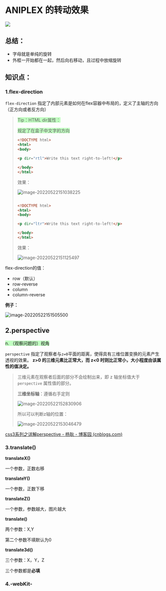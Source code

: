# ANIPLEX 的转动效果

![](https://picgo-use-images.oss-cn-shanghai.aliyuncs.com/images/20220522112641.png)

## 总结：
* 字母就是单纯的旋转
* 外框一开始都在一起，然后向右移动，且过程中放缩旋转

## 知识点：

### 1.flex-direction

`flex-direction` 指定了内部元素是如何在flex容器中布局的，定义了主轴的方向（正方向或者反方向）

> <span style="background-color:#C1FFC1">Tip：HTML dir属性：</span>
>
> <span style="background-color:#C1FFC1">规定了在盒子中文字的方向</span>
>
> ```html
> <!DOCTYPE html>
> <html>
> <body>
> 
> <p dir="rtl">Write this text right-to-left!</p>
> 
> </body>
> </html>
> ```
>
> 效果：
>
> ![image-20220522151038225](https://picgo-use-images.oss-cn-shanghai.aliyuncs.com/images/image-20220522151038225.png)
>
> ```
> 
> ```
>
> ```html
> <!DOCTYPE html>
> <html>
> <body>
> 
> <p dir="ltr">Write this text right-to-left!</p>
> 
> </body>
> </html>
> 
> ```
>
> 效果：
>
> ![image-20220522151125497](https://picgo-use-images.oss-cn-shanghai.aliyuncs.com/images/image-20220522151125497.png)

flex-direction的值：

* row（默认）
* row-reverse
* column
* column-reverse

**例子：**

![image-20220522151505500](https://picgo-use-images.oss-cn-shanghai.aliyuncs.com/images/image-20220522151505500.png)

## 2.perspective

<span style="background-color:#C1FFC1">n. （观察问题的）视角</span>

`perspective` 指定了观察者与`z=0`平面的距离，使得具有三维位置变换的元素产生透视的效果。 **z>0 的三维元素比正常大，而 z<0 时则比正常小，大小程度由该属性的值决定。**

> 三维元素在观察者后面的部分不会绘制出来，即 z 轴坐标值大于 `perspective` 属性值的部分。
>
> **三维坐标轴**：遵循右手定则
>
> ![image-20220522152830906](https://picgo-use-images.oss-cn-shanghai.aliyuncs.com/images/image-20220522152830906.png)
>
> 所以可以判断z轴的位置：
>
> ![image-20220522153046479](https://picgo-use-images.oss-cn-shanghai.aliyuncs.com/images/image-20220522153046479.png)

[css3系列之详解perspective - 杨耿 - 博客园 (cnblogs.com)](https://www.cnblogs.com/yanggeng/p/11285856.html)

### 3.translate()

**translateX()**

一个参数，正数右移

**translateY()**

一个参数，正数下移

**translateZ()**

一个参数，参数越大，图片越大

**translate()**

两个参数：X,Y

第二个参数不填默认为0

**translate3d()**

三个参数：X，Y，Z

三个参数都是**必填**

### 4.-webKit-













